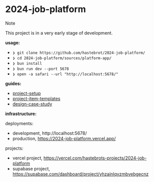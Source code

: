 # 2024-job-platform

> [!NOTE]
> This project is in a very early stage of development.

**usage:**

- `❯ git clone https://github.com/hastebrot/2024-job-platform/`
- `❯ cd 2024-job-platform/sources/platform-app/`
- `❯ bun install`
- `❯ bun run dev --port 5678`
- `❯ open -a safari --url "http://localhost:5678/"`

**guides:**

- [project-setup](./guides/project-setup.md)
- [project-item-templates](./guides/project-item-templates.md)
- [design-case-study](./guides/design-case-study.md)

**infrastructure:**

deployments:

- development, http://localhost:5678/
- production, https://2024-job-platform.vercel.app/

projects:

- vercel project, https://vercel.com/hastebrots-projects/2024-job-platform
- supabase project, https://supabase.com/dashboard/project/yhzainlqyzmbvebgecnz
